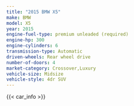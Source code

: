 ```yaml
---
title: "2015 BMW X5"
make: BMW
model: X5
year: 2015
engine-fuel-type: premium unleaded (required)
engine-hp: 300
engine-cylinders: 6
transmission-type: Automatic
driven-wheels: Rear wheel drive
number-of-doors: 4
market-category: Crossover,Luxury
vehicle-size: Midsize
vehicle-style: 4dr SUV
---
```


{{< car_info >}}
